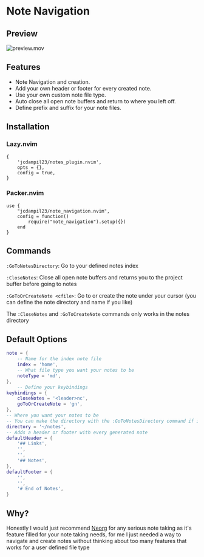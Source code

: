 # Note Navigation

## Preview

![preview.mov](preview.gif)
## Features
- Note Navigation and creation.
- Add your own header or footer for every created note.
- Use your own custom note file type.
- Auto close all open note buffers and return to where you left off.
- Define prefix and suffix for your note files.

## Installation

### Lazy.nvim
```
{
    'jcdampil23/notes_plugin.nvim',
    opts = {},
    config = true,
}
```

### Packer.nvim
```
use {
    "jcdampil23/note_navigation.nvim",
    config = function() 
        require("note_navigation").setup({}) 
    end
}
```

## Commands
`:GoToNotesDirectory`: Go to your defined notes index

`:CloseNotes`: Close all open note buffers and returns you to the project buffer before going to notes

`:GoToOrCreateNote <cfile>`: Go to or create the note under your cursor (you can define the note directory and name if you like)

The `:CloseNotes` and `:GoToCreateNote` commands only works in the notes directory

## Default Options

```lua
note = {
    -- Name for the index note file
    index = 'home',
    -- What file type you want your notes to be
    noteType = 'md',
},
    -- Define your keybindings
keybindings = {
    closeNotes = '<leader>nc',
    goToOrCreateNote = 'gn',
},
-- Where you want your notes to be
-- You can make the directory with the :GoToNotesDirectory command if it doesn't exist yet
directory = '~/notes',
-- Adds a header or footer with every generated note
defaultHeader = {
    '## Links',
    '',
    '',
    '## Notes',
},
defaultFooter = {
    '',
    '',
    '# End of Notes',
}
```

## Why?

Honestly I would just recommend [Neorg](https://github.com/nvim-neorg/neorg) for any serious note taking as it's feature filled for your note taking needs, for me I just needed a way to navigate and create notes without thinking about too many features that works for a user defined file type
